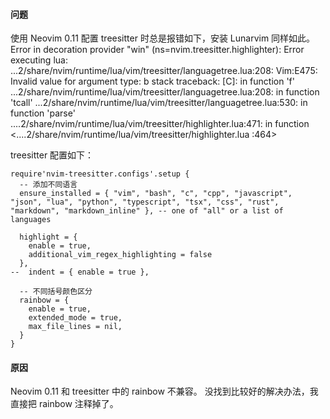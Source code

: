 #### 问题
使用 Neovim 0.11 配置 treesitter 时总是报错如下，安装 Lunarvim 同样如此。
Error in decoration provider "win" (ns=nvim.treesitter.highlighter): Error executing lua: ...2/share/nvim/runtime/lua/vim/treesitter/languagetree.lua:208: Vim:E475: Invalid value for argument type: b stack traceback: [C]: in function 'f' ...2/share/nvim/runtime/lua/vim/treesitter/languagetree.lua:208: in function 'tcall' ...2/share/nvim/runtime/lua/vim/treesitter/languagetree.lua:530: in function 'parse' ....2/share/nvim/runtime/lua/vim/treesitter/highlighter.lua:471: in function <....2/share/nvim/runtime/lua/vim/treesitter/highlighter.lua :464>

treesitter 配置如下：
```
require'nvim-treesitter.configs'.setup {
  -- 添加不同语言
  ensure_installed = { "vim", "bash", "c", "cpp", "javascript", "json", "lua", "python", "typescript", "tsx", "css", "rust", "markdown", "markdown_inline" }, -- one of "all" or a list of languages

  highlight = { 
    enable = true,
    additional_vim_regex_highlighting = false
  },
--  indent = { enable = true },

  -- 不同括号颜色区分
  rainbow = {
    enable = true,
    extended_mode = true,
    max_file_lines = nil,
  }
}
```
#### 原因
Neovim 0.11 和 treesitter 中的 rainbow 不兼容。
没找到比较好的解决办法，我直接把 rainbow 注释掉了。
